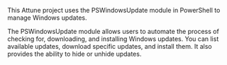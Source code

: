 This Attune project uses the PSWindowsUpdate module in PowerShell to manage 
Windows updates.

The PSWindowsUpdate module allows users to automate the process of checking 
for, downloading, and installing Windows updates. You can list available 
updates, download specific updates, and install them. It also provides the 
ability to hide or unhide updates.
